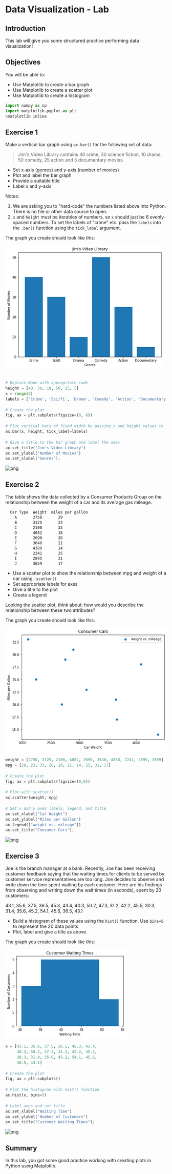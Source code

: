 # Data Visualization - Lab

## Introduction
This lab will give you some structured practice performing data visualization!

## Objectives
You will be able to:
* Use Matplotlib to create a bar graph
* Use Matplotlib to create a scatter plot
* Use Matplotlib to create a histogram



```python
import numpy as np
import matplotlib.pyplot as plt
%matplotlib inline
```

## Exercise 1

Make a vertical bar graph using `ax.bar()` for the following set of data:

> Jim's Video Library contains 40 crime, 30 science fiction, 10 drama, 50 comedy, 25 action and 5 documentary movies.

* Set x-axis (genres) and y-axis (number of movies)
* Plot and label the bar graph
* Provide a suitable title
* Label x and y-axis

Notes:

1. We are asking you to "hard-code" the numbers listed above into Python. There is no file or other data source to open.
2. `x` and `height` must be iterables of numbers, so `x` should just be 6 evenly-spaced numbers. To set the labels of "crime" etc. pass the `labels` into the `.bar()` function using the `tick_label` argument.

The graph you create should look like this:

![bar graph](graph_images/bar_chart.png)


```python

# Replace None with appropriate code
height = [40, 30, 10, 50, 25, 5]
x = range(6)
labels = ['Crime', 'Sci/fi', 'Drama', 'Comedy', 'Action', 'Documentary' ]

# Create the plot
fig, ax = plt.subplots(figsize=(8, 6))

# Plot vertical bars of fixed width by passing x and height values to .bar() function 
ax.bar(x, height, tick_label=labels)

# Give a title to the bar graph and label the axes
ax.set_title("Jim's Video Library")
ax.set_ylabel("Number of Movies")
ax.set_xlabel("Genres");
```


![png](index_files/index_3_0.png)


## Exercise 2

The table shows the data collected by a Consumer Products Group on the relationship between the weight of a car and its average gas mileage.

      Car Type  Weight	miles per gallon
        A	    2750	   29
        B	    3125	   23
        C	    2100	   33
        D	    4082	   18
        E	    2690	   20
        F	    3640	   21
        G	    4380	   14
        H	    2241	   25
        I	    2895	   31
        J	    3659	   17
        
* Use a scatter plot to show the relationship between mpg and weight of a car using `.scatter()`
* Set appropriate labels for axes
* Give a title to the plot
* Create a legend

Looking the scatter plot, think about: how would you describe the relationship between these two attributes?

The graph you create should look like this:

![scatter plot](graph_images/scatter_plot.png)


```python
weight = [2750, 3125, 2100, 4082, 2690, 3640, 4380, 2241, 2895, 3659]
mpg = [29, 23, 33, 28, 20, 21, 14, 25, 31, 17]

# Create the plot
fig, ax = plt.subplots(figsize=(8,6))

# Plot with scatter()
ax.scatter(weight, mpg)

# Set x and y axes labels, legend, and title
ax.set_xlabel("Car Weight")
ax.set_ylabel("Miles per Gallon")
ax.legend(["weight vs. mileage"])
ax.set_title("Consumer Cars");
```


![png](index_files/index_5_0.png)


## Exercise 3

Joe is the branch manager at a bank. Recently, Joe has been receiving customer feedback saying that the waiting times for clients to be served by customer service representatives are too long. Joe decides to observe and write down the time spent waiting by each customer. Here are his findings from observing and writing down the wait times (in seconds), spent by 20 customers:

43.1, 35.6, 37.5, 36.5, 45.3, 43.4, 40.3, 50.2, 47.3, 31.2, 42.2, 45.5, 30.3, 31.4, 35.6, 45.2, 54.1, 45.6, 36.5, 43.1

* Build a histogram of these values using the `hist()` function. Use `bins=5` to represent the 20 data points
* Plot, label and give a title as above. 

The graph you create should look like this:

![histogram](graph_images/histogram.png)


```python
x = [43.1, 35.6, 37.5, 36.5, 45.3, 43.4, 
     40.3, 50.2, 47.3, 31.2, 42.2, 45.5, 
     30.3, 31.4, 35.6, 45.2, 54.1, 45.6, 
     36.5, 43.1]

# Create the plot
fig, ax = plt.subplots()

# Plot the histogram with hist() function
ax.hist(x, bins=5)

# Label axes and set title
ax.set_xlabel("Waiting Time")
ax.set_ylabel("Number of Customers")
ax.set_title("Customer Waiting Times");
```


![png](index_files/index_7_0.png)


## Summary

In this lab, you got some good practice working with creating plots in Python using Matplotlib.
